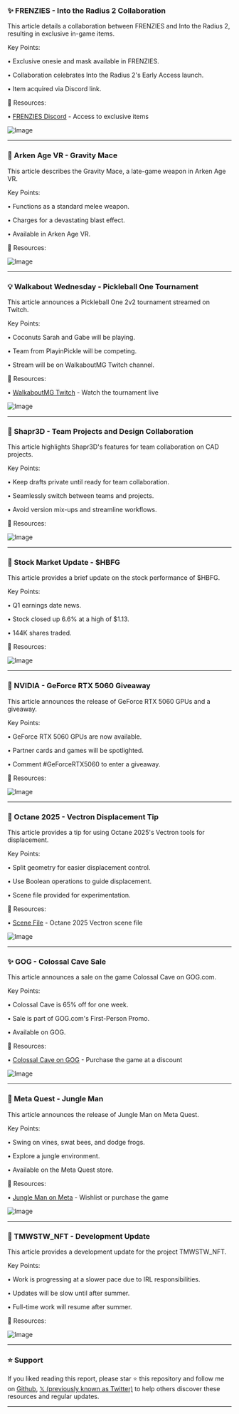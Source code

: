 ### ✨ FRENZIES - Into the Radius 2 Collaboration

This article details a collaboration between FRENZIES and Into the Radius 2, resulting in exclusive in-game items.

Key Points:

• Exclusive onesie and mask available in FRENZIES.


• Collaboration celebrates Into the Radius 2's Early Access launch.


• Item acquired via Discord link.



🔗 Resources:

• [FRENZIES Discord](http://discord.gg/frenziesvr) - Access to exclusive items

![Image](https://pbs.twimg.com/media/Gres9ymXcAAmWtT?format=jpg&name=small)


---
### 🤖 Arken Age VR - Gravity Mace

This article describes the Gravity Mace, a late-game weapon in Arken Age VR.

Key Points:

• Functions as a standard melee weapon.


• Charges for a devastating blast effect.


• Available in Arken Age VR.



🔗 Resources:


![Image](https://pbs.twimg.com/amplify_video_thumb/1925242252768509952/img/A1f-of87wn858Otb.jpg)


---
### 💡 Walkabout Wednesday - Pickleball One Tournament

This article announces a Pickleball One 2v2 tournament streamed on Twitch.

Key Points:

• Coconuts Sarah and Gabe will be playing.


•  Team from PlayinPickle will be competing.


• Stream will be on WalkaboutMG Twitch channel.



🔗 Resources:

• [WalkaboutMG Twitch](https://www.twitch.tv/) - Watch the tournament live

![Image](https://pbs.twimg.com/media/GrfBhO8WgAA0IU0?format=jpg&name=small)


---
### 🤖 Shapr3D - Team Projects and Design Collaboration

This article highlights Shapr3D's features for team collaboration on CAD projects.

Key Points:

• Keep drafts private until ready for team collaboration.


• Seamlessly switch between teams and projects.


• Avoid version mix-ups and streamline workflows.



🔗 Resources:

![Image](https://pbs.twimg.com/media/GrekKvIX0AAw2Uq.jpg)


---
### 🤖 Stock Market Update - $HBFG

This article provides a brief update on the stock performance of $HBFG.

Key Points:

• Q1 earnings date news.


• Stock closed up 6.6% at a high of $1.13.


• 144K shares traded.



🔗 Resources:

![Image](https://pbs.twimg.com/media/Gra8kV0XQAAYxL5?format=jpg&name=small)


---
### 🚀 NVIDIA - GeForce RTX 5060 Giveaway

This article announces the release of GeForce RTX 5060 GPUs and a giveaway.

Key Points:

• GeForce RTX 5060 GPUs are now available.


• Partner cards and games will be spotlighted.


• Comment #GeForceRTX5060 to enter a giveaway.



🔗 Resources:

![Image](https://pbs.twimg.com/media/GrWAwsqW4AAMwof.jpg)


---
### 🤖 Octane 2025 - Vectron Displacement Tip

This article provides a tip for using Octane 2025's Vectron tools for displacement.

Key Points:

• Split geometry for easier displacement control.


• Use Boolean operations to guide displacement.


• Scene file provided for experimentation.



🔗 Resources:

• [Scene File](https://dropbox.com/scl/fi/3ql7gcht1f4twusfsn5os/VectronDisplacement.c4d?rlkey=qaxs2fde1ql8wfre53zummp1h&st=425betxj&dl=0) -  Octane 2025 Vectron scene file

![Image](https://pbs.twimg.com/amplify_video_thumb/1924858647684767744/img/1obGGid2Pd7fd9wZ.jpg)


---
### ✨ GOG - Colossal Cave Sale

This article announces a sale on the game Colossal Cave on GOG.com.

Key Points:

• Colossal Cave is 65% off for one week.


• Sale is part of GOG.com's First-Person Promo.


• Available on GOG.



🔗 Resources:

• [Colossal Cave on GOG](https://gog.com/en/game/colossal_cave) - Purchase the game at a discount

![Image](https://pbs.twimg.com/media/GralO42bAAEN1ZM?format=jpg&name=small)


---
### 🚀 Meta Quest - Jungle Man

This article announces the release of Jungle Man on Meta Quest.

Key Points:

• Swing on vines, swat bees, and dodge frogs.


• Explore a jungle environment.


• Available on the Meta Quest store.



🔗 Resources:

• [Jungle Man on Meta](https://meta.com/experiences/jungle-man/8089151204431223/) - Wishlist or purchase the game

![Image](https://pbs.twimg.com/amplify_video_thumb/1924849504357859328/img/wgbikP2XUP4sh0L_.jpg)


---
### 🤖 TMWSTW_NFT - Development Update

This article provides a development update for the project TMWSTW_NFT.

Key Points:

• Work is progressing at a slower pace due to IRL responsibilities.


• Updates will be slow until after summer.


• Full-time work will resume after summer.



🔗 Resources:

![Image](https://pbs.twimg.com/media/Grahos-WIAA8Eq_?format=jpg&name=small)


---

### ⭐️ Support

If you liked reading this report, please star ⭐️ this repository and follow me on [Github](https://github.com/Drix10), [𝕏 (previously known as Twitter)](https://x.com/DRIX_10_) to help others discover these resources and regular updates.

---